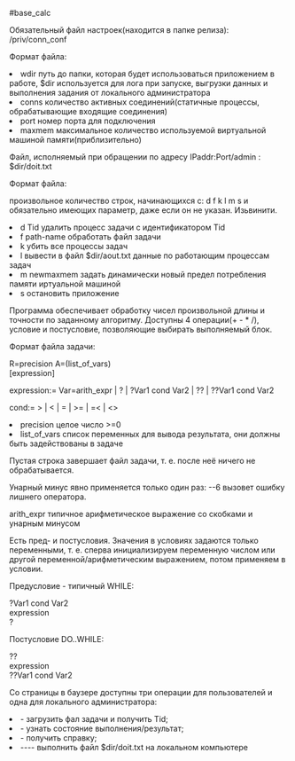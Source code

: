 #base_calc

Обязательный файл настроек(находится в папке релиза): /priv/conn_conf

Формат файла:

<li> wdir путь до папки, которая будет использоваться приложением в работе, $dir используется для лога при запуске, выгрузки данных и выполнения задания от локального администратора
<li> conns количество активных соединений(статичные процессы, обрабатывающие входящие соединения)
<li> port номер порта для подключения
<li> maxmem максимальное количество используемой виртуальной машиной памяти(приблизительно)

Файл, исполняемый при обращении по адресу IPaddr:Port/admin : $dir/doit.txt
  
Формат файла:
  
произвольное количество строк, начинающихся с: d f k l m s и обязательно имеющих параметр, даже если он не указан. Изьвинити.
  
<li> d Tid удалить процесс задачи с идентификатором Tid
<li> f path-name обработать файл задачи
<li> k убить все процессы задач
<li> l вывести в файл $dir/aout.txt данные по работающим процессам задач
<li> m newmaxmem задать динамически новый предел потребления памяти иртуальной машиной
<li> s остановить приложение

Программа обеспечивает обработку чисел произвольной длины и точности по заданному алгоритму. Доступны 4 операции(+ - * /), условие и постусловие, позволяющие выбирать выполняемый блок.

Формат файла задачи:

R=precision A=(list_of_vars)
  <br>
[expression]

expression:= Var=arith_expr | ? | ?Var1 cond Var2 | ?? | ??Var1 cond Var2

cond:= > | < | = | >= | =< | <>

<li> precision целое число >=0
<li> list_of_vars список переменных для вывода результата, они должны быть задействованы в задаче
  
Пустая строка завершает файл задачи, т. е. после неё ничего не обрабатывается.

Унарный минус явно применяется только один раз: --6 вызовет ошибку лишнего оператора.

arith_expr типичное арифметическое выражение со скобками и унарным минусом

Есть пред- и постусловия. Значения в условиях задаются только переменными, т. е. сперва инициализируем переменную числом или другой переменной/арифметическим выражением, потом применяем в условии.
  
Предусловие - типичный WHILE:

 ?Var1 cond Var2
  <br>
 expression
  <br>
 ?

Постусловие DO..WHILE:

 ??
  <br>
 expression
  <br>
 ??Var1 cond Var2

Со страницы в баузере доступны три операции для пользователей и одна для локального администратора:
  
<li> - загрузить фал задачи и получить Tid;
<li> - узнать состояние выполнения/результат;
<li> - получить справку;
<li> ---- выполнить файл $dir/doit.txt на локальном компьютере

